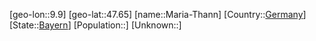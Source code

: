 ﻿---
location: [47.65,9.9]
type: City
tags:
- geo/City


SpocWebEntityId: 32281
isDeleted: false
confidential: public

---
[geo-lon::9.9]
[geo-lat::47.65]
[name::Maria-Thann]
[Country::[Germany](geo/Continent/Europe/Germany.md)]
[State::[Bayern](geo/Continent/Europe/Germany/Bayern.md)]
[Population::]
[Unknown::]

